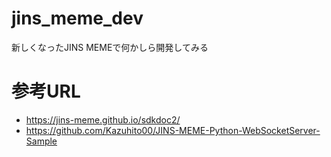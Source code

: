 # jins_meme_dev
新しくなったJINS MEMEで何かしら開発してみる

# 参考URL
- https://jins-meme.github.io/sdkdoc2/
- https://github.com/Kazuhito00/JINS-MEME-Python-WebSocketServer-Sample
